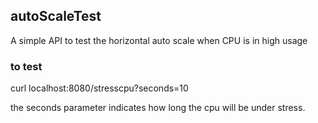 ## autoScaleTest
A simple API to test the horizontal auto scale when CPU is in high usage

### to test
curl localhost:8080/stresscpu?seconds=10

the seconds parameter indicates how long the cpu will be under stress.
